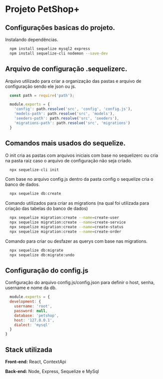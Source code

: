
# Projeto PetShop+


## Configurações basicas do projeto.


Instalando dependências.

```bash
  npm install sequelize mysql2 express
  npm install sequelize-cli nodemon --save-dev
```

## Arquivo de configuração .sequelizerc.

Arquivo utilizado para criar a organização das pastas e arquivo de configuração sendo ele json ou js.

```javascript
  const path = require('path');

  module.exports = {
    'config': path.resolve('src', 'config', 'config.js'),
    'models-path': path.resolve('src', 'models'),
    'seeders-path': path.resolve('src', 'seeders'),
    'migrations-path': path.resolve('src', 'migrations')
  }
```

## Comandos mais usados do sequelize.

O init cria as pastas com arquivos iniciais com base no sequelizerc ou cria na pasta raiz caso o
arquivo de configuração não seja criado.
```bash
  npx sequelize-cli init
```


Com base no arquivo config.js dentro da pasta config o sequelize cria o banco de dados.
```bash
  npx sequelize db:create
```

Comando utilizados para criar as migrations (na qual foi utilizada para criação das tabelas do 
banco de dados)
```bash
  npx sequelize migration:create --name=create-user
  npx sequelize migration:create --name=create-service
  npx sequelize migration:create --name=create-status
  npx sequelize migration:create --name=create-order
```

Comando para criar ou desfazer as querys com base nas migrations.
```bash
  npx sequelize db:migrate
  npx sequelize db:migrate:undo 
```


## Configuração do config.js


Configuração do arquivo config.js/config.json para definir o host, senha, username e nome da db.

```javascript
  module.exports = {
  development: {
    username: 'root',
    password: null,
    database: 'petshop',
    host: '127.0.0.1',
    dialect: 'mysql'
  }
}
```
## Stack utilizada

**Front-end:** React, ContextApi

**Back-end:** Node, Express, Sequelize e MySql

